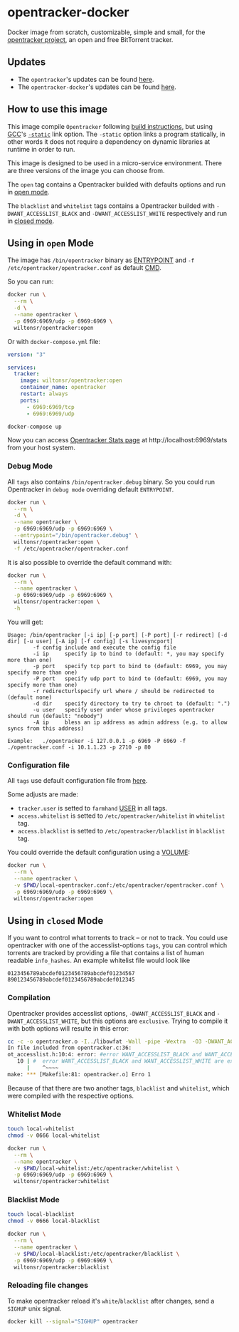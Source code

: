 # opentracker-docker

Docker image from scratch, customizable, simple and small, for the [opentracker project](https://erdgeist.org/arts/software/opentracker/), an open and free BitTorrent tracker.

## Updates

- The `opentracker`'s updates can be found [here](https://erdgeist.org/gitweb/opentracker/).
- The `opentracker-docker`'s updates can be found [here](https://github.com/wiltonsr/opentracker-docker).

## How to use this image

This image compile `Opentracker` following [build instructions](https://erdgeist.org/arts/software/opentracker/#build-instructions), but using [GCC](https://gcc.gnu.org/)'s [`-static`](https://gcc.gnu.org/onlinedocs/gcc/Link-Options.html) link option. The `-static` option links a program statically, in other words it does not require a dependency on dynamic libraries at runtime in order to run.

This image is designed to be used in a micro-service environment. There are three versions of the image you can choose from.

The `open` tag contains a Opentracker builded with defaults options and run in [open mode](https://erdgeist.org/arts/software/opentracker/#invocation).

The `blacklist` and `whitelist` tags contains a Opentracker builded with `-DWANT_ACCESSLIST_BLACK` and `-DWANT_ACCESSLIST_WHITE` respectively and run in [closed mode](https://erdgeist.org/arts/software/opentracker/#closed-mode).

## Using in `open` Mode

The image has `/bin/opentracker` binary as [ENTRYPOINT](https://docs.docker.com/engine/reference/builder/#entrypoint) and `-f /etc/opentracker/opentracker.conf` as default [CMD](https://docs.docker.com/engine/reference/builder/#exec-form-entrypoint-example).

So you can run:

```bash
docker run \
  --rm \
  -d \
  --name opentracker \
  -p 6969:6969/udp -p 6969:6969 \
  wiltonsr/opentracker:open
```

Or with `docker-compose.yml` file:

```yml
version: "3"

services:
  tracker:
    image: wiltonsr/opentracker:open
    container_name: opentracker
    restart: always
    ports:
      - 6969:6969/tcp
      - 6969:6969/udp
```

```bash
docker-compose up
```

Now you can access [Opentracker Stats page](https://erdgeist.org/arts/software/opentracker/#statistics) at http://localhost:6969/stats from your host system.

### Debug Mode

All `tags` also contains `/bin/opentracker.debug` binary. So you could run Opentracker in `debug mode` overriding default `ENTRYPOINT`.

```bash
docker run \
  --rm \
  -d \
  --name opentracker \
  -p 6969:6969/udp -p 6969:6969 \
  --entrypoint="/bin/opentracker.debug" \
  wiltonsr/opentracker:open \
  -f /etc/opentracker/opentracker.conf
```

It is also possible to override the default command with:

```bash
docker run \
  --rm \
  --name opentracker \
  -p 6969:6969/udp -p 6969:6969 \
  wiltonsr/opentracker:open \
  -h
```

You will get:

```text
Usage: /bin/opentracker [-i ip] [-p port] [-P port] [-r redirect] [-d dir] [-u user] [-A ip] [-f config] [-s livesyncport]
        -f config include and execute the config file
        -i ip     specify ip to bind to (default: *, you may specify more than one)
        -p port   specify tcp port to bind to (default: 6969, you may specify more than one)
        -P port   specify udp port to bind to (default: 6969, you may specify more than one)
        -r redirecturlspecify url where / should be redirected to (default none)
        -d dir    specify directory to try to chroot to (default: ".")
        -u user   specify user under whose privileges opentracker should run (default: "nobody")
        -A ip     bless an ip address as admin address (e.g. to allow syncs from this address)

Example:   ./opentracker -i 127.0.0.1 -p 6969 -P 6969 -f ./opentracker.conf -i 10.1.1.23 -p 2710 -p 80
```

### Configuration file

All `tags` use default configuration file from [here](https://erdgeist.org/gitweb/opentracker/tree/opentracker.conf.sample).

Some adjusts are made:

- `tracker.user` is setted to `farmhand` [USER](https://docs.docker.com/engine/reference/builder/#user) in all tags.
- `access.whitelist` is setted to `/etc/opentracker/whitelist` in `whitelist` tag.
- `access.blacklist` is setted to `/etc/opentracker/blacklist` in `blacklist` tag.

You could override the default configuration using a [VOLUME](https://docs.docker.com/engine/reference/builder/#volume):

```bash
docker run \
  --rm \
  --name opentracker \
  -v $PWD/local-opentracker.conf:/etc/opentracker/opentracker.conf \
  -p 6969:6969/udp -p 6969:6969 \
  wiltonsr/opentracker:open
```

## Using in `closed` Mode

If you want to control what torrents to track – or not to track. You could use opentracker with one of the accesslist-options `tags`, you can control which torrents are tracked by providing a file that contains a list of human readable `info_hashes`. An example whitelist file would look like

```text
0123456789abcdef0123456789abcdef01234567
890123456789abcdef0123456789abcdef012345
```

### Compilation

Opentracker provides accesslist options, `-DWANT_ACCESSLIST_BLACK` and `-DWANT_ACCESSLIST_WHITE`, but this options are `exclusive`. Trying to compile it with both options will resulte in this error:

```bash
cc -c -o opentracker.o -I../libowfat -Wall -pipe -Wextra  -O3 -DWANT_ACCESSLIST_BLACK -DWANT_ACCESSLIST_WHITE -DWANT_FULLSCRAPE opentracker.c
In file included from opentracker.c:36:
ot_accesslist.h:10:4: error: #error WANT_ACCESSLIST_BLACK and WANT_ACCESSLIST_WHITE are exclusive.
   10 | #  error WANT_ACCESSLIST_BLACK and WANT_ACCESSLIST_WHITE are exclusive.
      |    ^~~~~
make: *** [Makefile:81: opentracker.o] Erro 1
```

Because of that there are two another tags, `blacklist` and `whitelist`, which were compiled with the respective options.

### Whitelist Mode

```bash
touch local-whitelist
chmod -v 0666 local-whitelist

docker run \
  --rm \
  --name opentracker \
  -v $PWD/local-whitelist:/etc/opentracker/whitelist \
  -p 6969:6969/udp -p 6969:6969 \
  wiltonsr/opentracker:whitelist
```

### Blacklist Mode

```bash
touch local-blacklist
chmod -v 0666 local-blacklist

docker run \
  --rm \
  --name opentracker \
  -v $PWD/local-blacklist:/etc/opentracker/blacklist \
  -p 6969:6969/udp -p 6969:6969 \
  wiltonsr/opentracker:blacklist
```

### Reloading file changes

To make opentracker reload it's `white`/`blacklist` after changes, send a `SIGHUP` unix signal.

```bash
docker kill --signal="SIGHUP" opentracker
```
